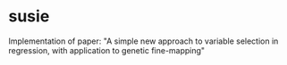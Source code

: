# susie
Implementation of paper: "A simple new approach to variable selection in regression, with application to genetic fine-mapping"

